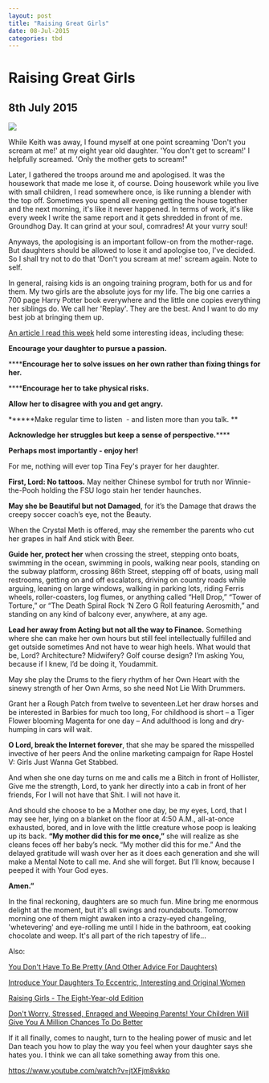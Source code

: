```yaml
---
layout: post
title: "Raising Great Girls"
date: 08-Jul-2015
categories: tbd
---
```


# Raising Great Girls

## 8th July 2015

<img class="photo-horiz" src="https://s-media-cache-ak0.pinimg.com/736x/1f/ad/8e/1fad8e3bd4bd2704180b77bb4bb7eff3.jpg" />

While Keith was away,   I found myself at one point screaming 'Don't you scream at me!' at my eight year old daughter. 'You don't get to scream!' I helpfully screamed. 'Only the mother gets to scream!"

Later, I gathered the troops around me and apologised. It was the housework that made me lose it, of course. Doing housework while you live with small children, I read somewhere once, is like running a blender with the top off. Sometimes you spend all evening getting the house together and the next morning, it's like it never happened. In terms of work, it's like every week I write the same report and it gets shredded in front of me. Groundhog Day. It can grind at your soul, comradres! At your vurry soul!

Anyways, the apologising is an important follow-on from the mother-rage. But daughters should be allowed to lose it and apologise too, I've decided. So I shall try not to do that 'Don't you scream at me!' scream again. Note to self.

In general, raising kids is an ongoing training program, both for us and for them. My two girls are the absolute joys for my life. The big one carries a 700 page Harry Potter book everywhere and the little one copies everything her siblings do. We call her 'Replay'. They are the best. And I want to do my best job at bringing them up.

<a href="http://www.pbs.org/parents/parenting/raising-girls/body-image-identity/raising-a-powerful-girl/">An article I read this week</a> held some interesting ideas, including these:

**Encourage your daughter to pursue a passion.**

******Encourage her to solve issues on her own rather than fixing things for her.**

******Encourage her to take physical risks.**

**Allow her to disagree with you and get angry.**

******Make regular time to listen  - and listen more than you talk. **

**Acknowledge her struggles but keep a sense of perspective.******

**Perhaps most importantly - enjoy her!**

For me, nothing will ever top Tina Fey's prayer for her daughter.

**First, Lord: No tattoos.** May neither Chinese symbol for truth nor Winnie-the-Pooh holding the FSU logo stain her tender haunches.

**May she be Beautiful but not Damaged**, for it’s the Damage that draws the creepy soccer coach’s eye, not the Beauty.

When the Crystal Meth is offered, may she remember the parents who cut her grapes in half And stick with Beer.

**Guide her, protect her** when crossing the street, stepping onto boats, swimming in the ocean, swimming in pools, walking near pools, standing on the subway platform, crossing 86th Street, stepping off of boats, using mall restrooms, getting on and off escalators, driving on country roads while arguing, leaning on large windows, walking in parking lots, riding Ferris wheels, roller-coasters, log flumes, or anything called “Hell Drop,” “Tower of Torture,” or “The Death Spiral Rock ‘N Zero G Roll featuring Aerosmith,” and standing on any kind of balcony ever, anywhere, at any age.

**Lead her away from Acting but not all the way to Finance.** Something where she can make her own hours but still feel intellectually fulfilled and get outside sometimes And not have to wear high heels. What would that be, Lord? Architecture? Midwifery? Golf course design? I’m asking You, because if I knew, I’d be doing it, Youdammit.

May she play the Drums to the fiery rhythm of her Own Heart with the sinewy strength of her Own Arms, so she need Not Lie With Drummers.

Grant her a Rough Patch from twelve to seventeen.Let her draw horses and be interested in Barbies for much too long, For childhood is short – a Tiger Flower blooming Magenta for one day – And adulthood is long and dry-humping in cars will wait.

**O Lord, break the Internet forever**, that she may be spared the misspelled invective of her peers And the online marketing campaign for Rape Hostel V: Girls Just Wanna Get Stabbed.

And when she one day turns on me and calls me a Bitch in front of Hollister, Give me the strength, Lord, to yank her directly into a cab in front of her friends, For I will not have that Shit. I will not have it.

And should she choose to be a Mother one day, be my eyes, Lord, that I may see her, lying on a blanket on the floor at 4:50 A.M., all-at-once exhausted, bored, and in love with the little creature whose poop is leaking up its back. **“My mother did this for me once,”** she will realize as she cleans feces off her baby’s neck. “My mother did this for me.” And the delayed gratitude will wash over her as it does each generation and she will make a Mental Note to call me. And she will forget. But I’ll know, because I peeped it with Your God eyes.

**Amen.”**

In the final reckoning, daughters are so much fun. Mine bring me enormous delight at the moment, but it's all swings and roundabouts. Tomorrow morning one of them might awaken into a crazy-eyed changeling, 'whetevering' and eye-rolling me until I hide in the bathroom, eat cooking chocolate and weep. It's all part of the rich tapestry of life...

Also:

<a href="http://mogantosh.com/you-dont-have-to-be-pretty-and-other-advice-for-daughters/">You Don't Have To Be Pretty (And Other Advice For Daughters)</a>

<a href="http://mogantosh.com/introduce-your-daughters-to-eccentric-interesting-and-original-women/">Introduce Your Daughters To Eccentric, Interesting and Original Women</a>

<a href="http://mogantosh.com/raising-girls-the-eight-year-old/">Raising Girls - The Eight-Year-old Edition</a>

<a href="http://mogantosh.com/dont-worry-stressed-enraged-and-weeping-parents-your-kids-will-give-you-a-million-chances-to-do-better/">Don't Worry, Stressed, Enraged and Weeping Parents! Your Children Will Give You A Million Chances To Do Better</a>

If it all finally, comes to naught, turn to the healing power of music and let Dan teach you how to play the way you feel when your daughter says she hates you. I think we can all take something away from this one.

https://www.youtube.com/watch?v=jtXFjm8vkko
